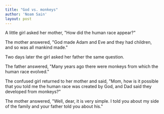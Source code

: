 ```yaml
---
title: "God vs. monkeys"
author: 'Noam Sain'
layout: post
---
```


A little girl asked her mother, "How did the human race appear?"

The mother answered, "God made Adam and Eve and they had children, and so was all mankind made."

Two days later the girl asked her father the same question.

The father answered, "Many years ago there were monkeys from which the human race evolved."

The confused girl returned to her mother and said, "Mom, how is it possible that you told me the human race was created by God, and Dad said they developed from monkeys?"

The mother answered, "Well, dear, it is very simple. I told you about my side of the family and your father told you about his."
